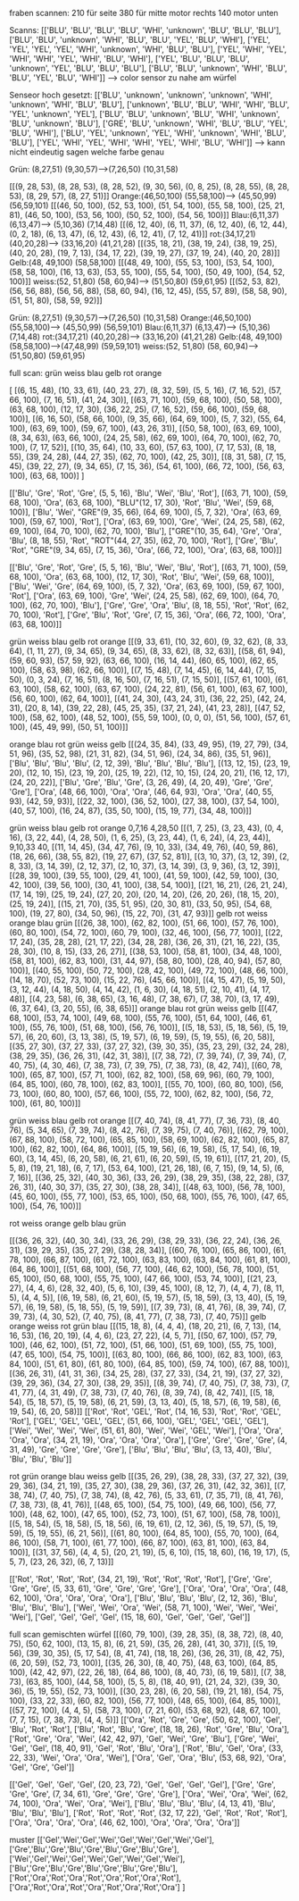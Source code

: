 fraben scannen:
210 für seite
380 für mitte
motor rechts
140
motor unten


Scanns:
[['BLU', 'BLU', 'BLU', 'BLU', 'WHI', 'unknown', 'BLU', 'BLU', 'BLU'], 
['BLU', 'BLU', 'unknown', 'WHI', 'BLU', 'BLU', 'YEL', 'BLU', 'WHI'], 
['YEL', 'YEL', 'YEL', 'YEL', 'WHI', 'unknown', 'WHI', 'BLU', 'BLU'], 
['YEL', 'WHI', 'YEL', 'WHI', 'WHI', 'YEL', 'WHI', 'BLU', 'WHI'],
 ['YEL', 'BLU', 'BLU', 'BLU', 'unknown', 'YEL', 'BLU', 'BLU', 'BLU'], 
['BLU', 'BLU', 'unknown', 'WHI', 'BLU', 'BLU', 'YEL', 'BLU', 'WHI']]
--> color sensor zu nahe am würfel

Senseor hoch gesetzt:
[['BLU', 'unknown', 'unknown', 'unknown', 'WHI', 'unknown', 'WHI', 'BLU', 'BLU'], 
['unknown', 'BLU', 'BLU', 'WHI', 'WHI', 'BLU', 'YEL', 'unknown', 'YEL'], 
['BLU', 'BLU', 'unknown', 'BLU', 'WHI', 'unknown', 'BLU', 'unknown', 'BLU'], 
['GRE', 'BLU', 'unknown', 'WHI', 'BLU', 'BLU', 'YEL', 'BLU', 'WHI'], 
['BLU', 'YEL', 'unknown', 'YEL', 'WHI', 'unknown', 'WHI', 'BLU', 'BLU'], 
['YEL', 'WHI', 'YEL', 'WHI', 'WHI', 'YEL', 'WHI', 'BLU', 'WHI']]
--> kann nicht eindeutig sagen welche farbe genau


Grün: (8,27,51) (9,30,57)-->(7,26,50) (10,31,58)

[[(9, 28, 53), (8, 28, 53), (8, 28, 52), (9, 30, 56),         (0, 8, 25),          (8, 28, 55), (8, 28, 53), (8, 29, 57), (8, 27, 51)]]
Orange:(46,50,100) (55,58,100)--> (45,50,99) (56,59,101)
[[(46, 50, 100), (52, 53, 100), (51, 54, 100), (55, 58, 100),              (25, 21, 81),        (46, 50, 100), (53, 56, 100), (50, 52, 100), (54, 56, 100)]]
Blau:(6,11,37) (6,13,47)--> (5,10,36) (7,14,48)
[[(6, 12, 40), (6, 11, 37), (6, 12, 40), (6, 12, 44),            (0, 2, 18),            (6, 13, 47), (6, 12, 43), (6, 12, 41), (7, 12, 41)]]
rot:(34,17,21) (40,20,28)--> (33,16,20) (41,21,28)
[[(35, 18, 21), (38, 19, 24), (38, 19, 25), (40, 20, 28),           (19, 7, 13),           (34, 17, 22), (39, 19, 27), (37, 19, 24), (40, 20, 28)]]
Gelb:(48, 49,100) (58,58,100)
[[(48, 49, 100), (55, 53, 100), (53, 54, 100), (58, 58, 100),          (16, 13, 63),    (53, 55, 100), (55, 54, 100), (50, 49, 100), (54, 52, 100)]]
weiss:(52, 51,80) (58, 60,94)--> (51,50,80) (59,61,95)
[[(52, 53, 82), (56, 56, 88), (56, 56, 88), (58, 60, 94),           (16, 12, 45),               (55, 57, 89), (58, 58, 90), (51, 51, 80), (58, 59, 92)]]





Grün: (8,27,51) (9,30,57)-->(7,26,50) (10,31,58)
Orange:(46,50,100) (55,58,100)--> (45,50,99) (56,59,101)
Blau:(6,11,37) (6,13,47)--> (5,10,36) (7,14,48)
rot:(34,17,21) (40,20,28)--> (33,16,20) (41,21,28)
Gelb:(48, 49,100) (58,58,100)-->(47,48,99) (59,59,101)
weiss:(52, 51,80) (58, 60,94)--> (51,50,80) (59,61,95)

full scan:
grün weiss blau gelb rot orange

[
[(6, 15, 48), (10, 33, 61), (40, 23, 27), (8, 32, 59), (5, 5, 16), (7, 16, 52), (57, 66, 100), (7, 16, 51), (41, 24, 30)], 
[(63, 71, 100), (59, 68, 100), (50, 58, 100), (63, 68, 100), (12, 17, 30), (36, 22, 25), (7, 16, 52), (59, 66, 100), (59, 68, 100)],
[(6, 16, 50), (58, 66, 100), (9, 35, 66), (64, 69, 100), (5, 7, 32), (55, 64, 100), (63, 69, 100), (59, 67, 100), (43, 26, 31)],
[(50, 58, 100), (63, 69, 100), (8, 34, 63), (63, 66, 100), (24, 25, 58), (62, 69, 100), (64, 70, 100), (62, 70, 100), (7, 17, 52)],
[(10, 35, 64), (10, 33, 60), (57, 63, 100), (7, 17, 53), (8, 18, 55), (39, 24, 28), (44, 27, 35), (62, 70, 100), (42, 25, 30)],
[(8, 31, 58), (7, 15, 45), (39, 22, 27), (9, 34, 65), (7, 15, 36), (54, 61, 100), (66, 72, 100), (56, 63, 100), (63, 68, 100)]
]


[['Blu', 'Gre', 'Rot', 'Gre', (5, 5, 16), 'Blu', 'Wei', 'Blu', 'Rot'], 
[(63, 71, 100), (59, 68, 100), 'Ora', (63, 68, 100), "BLU"(12, 17, 30), 'Rot', 'Blu', 'Wei', (59, 68, 100)],
 ['Blu', 'Wei', "GRE"(9, 35, 66), (64, 69, 100), (5, 7, 32), 'Ora', (63, 69, 100), (59, 67, 100), 'Rot'], 
 ['Ora', (63, 69, 100), 'Gre', 'Wei', (24, 25, 58), (62, 69, 100), (64, 70, 100), (62, 70, 100), 'Blu'], 
 ["GRE"(10, 35, 64), 'Gre', 'Ora', 'Blu', (8, 18, 55), 'Rot', "ROT"(44, 27, 35), (62, 70, 100), 'Rot'], 
 ['Gre', 'Blu', 'Rot', "GRE"(9, 34, 65), (7, 15, 36), 'Ora', (66, 72, 100), 'Ora', (63, 68, 100)]]


 [['Blu', 'Gre', 'Rot', 'Gre', (5, 5, 16), 'Blu', 'Wei', 'Blu', 'Rot'], 
 [(63, 71, 100), (59, 68, 100), 'Ora', (63, 68, 100), (12, 17, 30), 'Rot', 'Blu', 'Wei', (59, 68, 100)], 
 ['Blu', 'Wei', 'Gre', (64, 69, 100), (5, 7, 32), 'Ora', (63, 69, 100), (59, 67, 100), 'Rot'], 
 ['Ora', (63, 69, 100), 'Gre', 'Wei', (24, 25, 58), (62, 69, 100), (64, 70, 100), (62, 70, 100), 'Blu'], 
 ['Gre', 'Gre', 'Ora', 'Blu', (8, 18, 55), 'Rot', 'Rot', (62, 70, 100), 'Rot'], 
 ['Gre', 'Blu', 'Rot', 'Gre', (7, 15, 36), 'Ora', (66, 72, 100), 'Ora', (63, 68, 100)]]

 grün weiss blau gelb rot orange
 [[(9, 33, 61), (10, 32, 60), (9, 32, 62), (8, 33, 64), (1, 11, 27), (9, 34, 65), (9, 34, 65), (8, 33, 62), (8, 32, 63)], [(58, 61, 94), (59, 60, 93), (57, 59, 92), (63, 66, 100), (16, 14, 44), (60, 65, 100), (62, 65, 100), (58, 63, 98), (62, 66, 100)], [(7, 15, 48), (7, 14, 45), (6, 14, 44), (7, 15, 50), (0, 3, 24), (7, 16, 51), (8, 16, 50), (7, 16, 51), (7, 15, 50)], [(57, 61, 100), (61, 63, 100), (58, 62, 100), (63, 67, 100), (24, 22, 81), (56, 61, 100), (63, 67, 100), (56, 60, 100), (62, 64, 100)], [(41, 24, 30), (43, 24, 31), (36, 22, 25), (42, 24, 31), (20, 8, 14), (39, 22, 28), (45, 25, 35), (37, 21, 24), (41, 23, 28)], [(47, 52, 100), (58, 62, 100), (48, 52, 100), (55, 59, 100), (0, 0, 0), (51, 56, 100), (57, 61, 100), (45, 49, 99), (50, 51, 100)]]

 orange blau rot grün weiss gelb
 [[(24, 35, 84), (33, 49, 95), (19, 27, 79), (34, 51, 96), (35, 52, 98), (21, 31, 82), (34, 51, 96), (24, 34, 86), (35, 51, 96)],
 ['Blu', 'Blu', 'Blu', 'Blu', (2, 12, 39), 'Blu', 'Blu', 'Blu', 'Blu'], 
 [(13, 12, 15), (23, 19, 20), (12, 10, 15), (23, 19, 20), (25, 19, 22), (12, 10, 15), (24, 20, 21), (16, 12, 17), (24, 20, 22)],
 ['Blu', 'Gre', 'Blu', 'Gre', (3, 26, 49), (4, 20, 49), 'Gre', 'Gre', 'Gre'], 
 ['Ora', (48, 66, 100), 'Ora', 'Ora', (46, 64, 93), 'Ora', 'Ora', (40, 55, 93), (42, 59, 93)], 
 [(22, 32, 100), (36, 52, 100), (27, 38, 100), (37, 54, 100), (40, 57, 100), (16, 24, 87), (35, 50, 100), (15, 19, 77), (34, 48, 100)]]

 grün weiss blau gelb rot orange
 0,7,16  4,28,50
[[(1, 7, 25), (3, 23, 43), (0, 4, 16), (3, 22, 44), (4, 28, 50), (1, 6, 25), (3, 23, 44), (1, 6, 24), (4, 23, 44)], 
9,10,33  40,
[(11, 14, 45), (34, 47, 76), (9, 10, 33), (34, 49, 76), (40, 59, 86), (18, 26, 66), (38, 55, 82), (19, 27, 67), (37, 52, 81)], 
[(3, 10, 37), (3, 12, 39), (2, 8, 33), (3, 14, 39), (2, 12, 37), (2, 10, 37), (3, 14, 39), (3, 9, 36), (3, 12, 39)], 
[(28, 39, 100), (39, 55, 100), (29, 41, 100), (41, 59, 100), (42, 59, 100), (30, 42, 100), (39, 56, 100), (30, 41, 100), (38, 54, 100)], [(21, 16, 21), (26, 21, 24), (17, 14, 19), (25, 19, 24), (27, 20, 20), (20, 14, 20), (26, 20, 26), (18, 15, 20), (25, 19, 24)], 
[(15, 21, 70), (35, 51, 95), (20, 30, 81), (33, 50, 95), (54, 68, 100), (19, 27, 80), (34, 50, 96), (15, 22, 70), (31, 47, 93)]]
gelb rot weiss orange blau grün
[[(26, 38, 100), (62, 82, 100), (51, 66, 100), (57, 76, 100), (60, 80, 100), (54, 72, 100), (60, 79, 100), (32, 46, 100), (56, 77, 100)], [(22, 17, 24), (35, 28, 28), (21, 17, 22), (34, 28, 28), (36, 26, 31), (21, 16, 22), (35, 28, 30), (10, 8, 15), (33, 26, 27)], [(38, 53, 100), (58, 81, 100), (34, 48, 100), (58, 81, 100), (62, 83, 100), (31, 44, 97), (58, 80, 100), (28, 40, 94), (57, 80, 100)], [(40, 55, 100), (50, 72, 100), (28, 42, 100), (49, 72, 100), (48, 66, 100), (14, 18, 70), (52, 73, 100), (15, 22, 76), (45, 66, 100)], [(4, 15, 47), (5, 19, 50), (3, 12, 44), (4, 18, 50), (4, 14, 42), (1, 6, 30), (4, 18, 51), (2, 10, 41), (4, 17, 48)], [(4, 23, 58), (6, 38, 65), (3, 16, 48), (7, 38, 67), (7, 38, 70), (3, 17, 49), (6, 37, 64), (3, 20, 55), (6, 38, 65)]]
orange blau rot grün weiss gelb
[[(47, 68, 100), (53, 74, 100), (49, 68, 100), (55, 76, 100), (51, 64, 100), (46, 61, 100), (55, 76, 100), (51, 68, 100), (56, 76, 100)], [(5, 18, 53), (5, 18, 56), (5, 19, 57), (6, 20, 60), (3, 13, 38), (5, 19, 57), (6, 19, 59), (5, 19, 55), (6, 20, 58)], 
[(35, 27, 30), (37, 27, 33), (37, 27, 32), (39, 30, 35), (35, 23, 29), (32, 24, 28), (38, 29, 35), (36, 26, 31), (42, 31, 38)], 
[(7, 38, 72), (7, 39, 74), (7, 39, 74), (7, 40, 75), (4, 30, 46), (7, 38, 73), (7, 39, 75), (7, 38, 73), (8, 42, 74)], 
[(60, 78, 100), (65, 87, 100), (57, 71, 100), (62, 82, 100), (58, 69, 96), (60, 79, 100), (64, 85, 100), (60, 78, 100), (62, 83, 100)], [(55, 70, 100), (60, 80, 100), (56, 73, 100), (60, 80, 100), (57, 66, 100), (55, 72, 100), (62, 82, 100), (56, 72, 100), (61, 80, 100)]]

grün weiss blau gelb rot orange
[[(7, 40, 74), (8, 41, 77), (7, 36, 73), (8, 40, 76), (5, 34, 65), (7, 39, 74), (8, 42, 76), (7, 39, 75), (7, 40, 76)], 
[(62, 79, 100), (67, 88, 100), (58, 72, 100), (65, 85, 100), (58, 69, 100), (62, 82, 100), (65, 87, 100), (62, 82, 100), (64, 86, 100)], 
[(5, 19, 56), (6, 19, 58), (5, 17, 54), (6, 19, 60), (3, 14, 45), (6, 20, 58), (6, 21, 61), (6, 20, 59), (5, 19, 61)], 
[(17, 21, 20), (5, 5, 8), (19, 21, 18), (6, 7, 17), (53, 64, 100), (21, 26, 18), (6, 7, 15), (9, 14, 5), (6, 7, 16)], 
[(36, 25, 32), (40, 30, 36), (33, 26, 29), (38, 29, 35), (38, 22, 28), (37, 26, 31), (40, 30, 37), (35, 27, 30), (38, 28, 34)], 
[(48, 63, 100), (56, 78, 100), (45, 60, 100), (55, 77, 100), (53, 65, 100), (50, 68, 100), (55, 76, 100), (47, 65, 100), (54, 76, 100)]]

rot weiss orange gelb blau grün

[[(36, 26, 32), (40, 30, 34), (33, 26, 29), (38, 29, 33), (36, 22, 24), (36, 26, 31), (39, 29, 35), (35, 27, 29), (38, 28, 34)], 
[(60, 76, 100), (65, 86, 100), (61, 78, 100), (66, 87, 100), (61, 72, 100), (63, 83, 100), (63, 84, 100), (61, 81, 100), (64, 86, 100)], 
[(51, 68, 100), (56, 77, 100), (46, 62, 100), (56, 78, 100), (51, 65, 100), (50, 68, 100), (55, 75, 100), (47, 66, 100), (53, 74, 100)], 
[(21, 23, 27), (4, 4, 6), (28, 32, 40), (5, 6, 10), (39, 45, 100), (8, 12, 7), (4, 4, 7), (8, 11, 5), (4, 4, 5)], 
[(6, 19, 58), (6, 21, 60), (5, 19, 57), (5, 18, 59), (3, 13, 40), (5, 19, 57), (6, 19, 58), (5, 18, 55), (5, 19, 59)], 
[(7, 39, 73), (8, 41, 76), (8, 39, 74), (7, 39, 73), (4, 30, 52), (7, 40, 75), (8, 41, 77), (7, 38, 73), (7, 40, 75)]]
gelb orange weiss rot grün blau
[[(15, 18, 8), (4, 4, 4), (18, 20, 21), (6, 7, 13), (14, 16, 53), (16, 20, 19), (4, 4, 6), (23, 27, 22), (4, 5, 7)], 
[(50, 67, 100), (57, 79, 100), (46, 62, 100), (51, 72, 100), (51, 66, 100), (51, 69, 100), (55, 75, 100), (47, 65, 100), (54, 75, 100)], [(63, 80, 100), (66, 86, 100), (62, 83, 100), (63, 84, 100), (51, 61, 80), (61, 80, 100), (64, 85, 100), (59, 74, 100), (67, 88, 100)], [(36, 26, 31), (41, 31, 36), (34, 25, 28), (37, 27, 33), (34, 21, 19), (37, 27, 32), (39, 29, 36), (34, 27, 30), (38, 29, 35)], 
[(8, 39, 74), (7, 40, 75), (7, 38, 73), (7, 41, 77), (4, 31, 49), (7, 38, 73), (7, 40, 76), (8, 39, 74), (8, 42, 74)], 
[(5, 18, 54), (5, 18, 57), (5, 19, 58), (6, 21, 59), (3, 13, 40), (5, 18, 57), (6, 19, 58), (6, 19, 54), (6, 20, 58)]]
[['Rot', 'Rot', 'GEL', 'Rot', (14, 16, 53), 'Rot', 'Rot', 'GEL', 'Rot'], 
['GEL', 'GEL', 'GEL', 'GEL', (51, 66, 100), 'GEL', 'GEL', 'GEL', 'GEL'], 
['Wei', 'Wei', 'Wei', 'Wei', (51, 61, 80), 'Wei', 'Wei', 'GEL', 'Wei'], 
['Ora', 'Ora', 'Ora', 'Ora', (34, 21, 19), 'Ora', 'Ora', 'Ora', 'Ora'], 
['Gre', 'Gre', 'Gre', 'Gre', (4, 31, 49), 'Gre', 'Gre', 'Gre', 'Gre'], 
['Blu', 'Blu', 'Blu', 'Blu', (3, 13, 40), 'Blu', 'Blu', 'Blu', 'Blu']]

rot grün orange blau weiss gelb
[[(35, 26, 29), (38, 28, 33), (37, 27, 32), (39, 29, 36), (34, 21, 19), (35, 27, 30), (38, 29, 36), (37, 26, 31), (42, 32, 36)],
[(7, 38, 74), (7, 40, 75), (7, 38, 74), (8, 42, 76), (5, 33, 61), (7, 35, 71), (8, 41, 76), (7, 38, 73), (8, 41, 76)], 
[(48, 65, 100), (54, 75, 100), (49, 66, 100), (56, 77, 100), (48, 62, 100), (47, 65, 100), (52, 73, 100), (51, 67, 100), (58, 78, 100)], [(5, 18, 54), (5, 18, 58), (5, 18, 56), (6, 19, 61), (2, 12, 36), (5, 19, 57), (5, 19, 59), (5, 19, 55), (6, 21, 56)], 
[(61, 80, 100), (64, 85, 100), (55, 70, 100), (64, 86, 100), (58, 71, 100), (61, 77, 100), (66, 87, 100), (63, 81, 100), (63, 84, 100)], [(31, 37, 56), (4, 4, 5), (20, 21, 19), (5, 6, 10), (15, 18, 60), (16, 19, 17), (5, 5, 7), (23, 26, 32), (6, 7, 13)]]

[['Rot', 'Rot', 'Rot', 'Rot', (34, 21, 19), 'Rot', 'Rot', 'Rot', 'Rot'], 
['Gre', 'Gre', 'Gre', 'Gre', (5, 33, 61), 'Gre', 'Gre', 'Gre', 'Gre'], 
['Ora', 'Ora', 'Ora', 'Ora', (48, 62, 100), 'Ora', 'Ora', 'Ora', 'Ora'], 
['Blu', 'Blu', 'Blu', 'Blu', (2, 12, 36), 'Blu', 'Blu', 'Blu', 'Blu'], 
['Wei', 'Wei', 'Ora', 'Wei', (58, 71, 100), 'Wei', 'Wei', 'Wei', 'Wei'], 
['Gel', 'Gel', 'Gel', 'Gel', (15, 18, 60), 'Gel', 'Gel', 'Gel', 'Gel']]


full scan gemischten würfel
[[(60, 79, 100), (39, 28, 35), (8, 38, 72), (8, 40, 75), (50, 62, 100), (13, 15, 8), (6, 21, 59), (35, 26, 28), (41, 30, 37)], [(5, 19, 56), (39, 30, 35), (5, 17, 54), (8, 41, 74), (18, 18, 26), (36, 26, 31), (8, 42, 75), (6, 20, 59), (52, 73, 100)], [(35, 26, 30), (8, 40, 75), (48, 63, 100), (64, 85, 100), (42, 42, 97), (22, 26, 18), (64, 86, 100), (8, 40, 73), (6, 19, 58)], [(7, 38, 73), (63, 85, 100), (44, 58, 100), (5, 5, 8), (18, 40, 91), (21, 24, 32), (39, 30, 36), (5, 19, 55), (52, 73, 100)], [(30, 23, 28), (6, 20, 58), (19, 21, 18), (54, 75, 100), (33, 22, 33), (60, 82, 100), (56, 77, 100), (48, 65, 100), (64, 85, 100)], [(57, 72, 100), (4, 4, 5), (58, 73, 100), (7, 21, 60), (53, 68, 92), (48, 67, 100), (7, 7, 15), (7, 38, 73), (4, 4, 5)]]
[['Ora', 'Rot', 'Gre', 'Gre', (50, 62, 100), 'Gel', 'Blu', 'Rot', 'Rot'], 
['Blu', 'Rot', 'Blu', 'Gre', (18, 18, 26), 'Rot', 'Gre', 'Blu', 'Ora'],
['Rot', 'Gre', 'Ora', 'Wei', (42, 42, 97), 'Gel', 'Wei', 'Gre', 'Blu'], 
['Gre', 'Wei', 'Gel', 'Gel', (18, 40, 91), 'Gel', 'Rot', 'Blu', 'Ora'], 
['Rot', 'Blu', 'Gel', 'Ora', (33, 22, 33), 'Wei', 'Ora', 'Ora', 'Wei'], 
['Ora', 'Gel', 'Ora', 'Blu', (53, 68, 92), 'Ora', 'Gel', 'Gre', 'Gel']]



[['Gel', 'Gel', 'Gel', 'Gel', (20, 23, 72), 'Gel', 'Gel', 'Gel', 'Gel'], 
['Gre', 'Gre', 'Gre', 'Gre', (7, 34, 61), 'Gre', 'Gre', 'Gre', 'Gre'], 
['Ora', 'Wei', 'Ora', 'Wei', (62, 74, 100), 'Ora', 'Wei', 'Ora', 'Wei'], 
['Blu', 'Blu', 'Blu', 'Blu', (4, 13, 41), 'Blu', 'Blu', 'Blu', 'Blu'], 
['Rot', 'Rot', 'Rot', 'Rot', (32, 17, 22), 'Gel', 'Rot', 'Rot', 'Rot'], 
['Ora', 'Ora', 'Ora', 'Ora', (46, 62, 100), 'Ora', 'Ora', 'Ora', 'Ora']]

muster
[['Gel','Wei','Gel','Wei','Gel','Wei','Gel','Wei','Gel'],
['Gre','Blu','Gre','Blu','Gre','Blu','Gre','Blu','Gre'],
['Wei','Gel','Wei','Gel','Wei','Gel','Wei','Gel','Wei'],
['Blu','Gre','Blu','Gre','Blu','Gre','Blu','Gre','Blu'],
['Rot','Ora','Rot','Ora','Rot','Ora','Rot','Ora','Rot'],
['Ora','Rot','Ora','Rot','Ora','Rot','Ora','Rot','Ora']
]